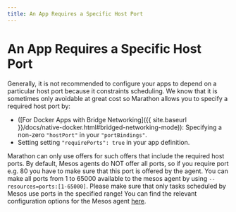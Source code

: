 ```yaml
---
title: An App Requires a Specific Host Port
---
```


# An App Requires a Specific Host Port

Generally, it is not recommended to configure your apps to depend on a particular host port because it constraints
scheduling. We know that it is sometimes only avoidable at great cost so Marathon allows you to specify a required
host port by:

* ([For Docker Apps with Bridge Networking]({{ site.baseurl }}/docs/native-docker.html#bridged-networking-mode)): 
  Specifying a non-zero `"hostPort"` in your `"portBindings"`.
* Setting setting `"requirePorts": true` in your app definition.

Marathon can only
use offers for such offers that include the required host ports. By default, 
Mesos agents do NOT offer all ports, so if you require
port e.g. 80 you have to make sure that this port is offered by the agent. You can make all ports from 1 to 65000
available to the mesos agent by using `--resources=ports:[1-65000]`. Please make sure that only tasks scheduled
by Mesos use ports in the specified range! You can find the relevant configuration options for the Mesos agent 
[here](http://mesos.apache.org/documentation/attributes-resources/).